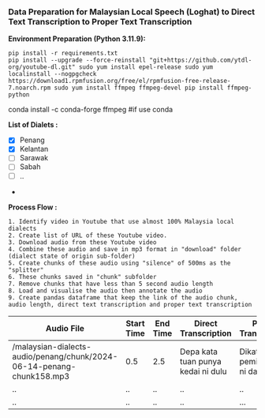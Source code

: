 ### Data Preparation for Malaysian Local Speech (Loghat) to Direct Text Transcription to Proper Text Transcription

**Environment Preparation (Python 3.11.9):**

```
pip install -r requirements.txt
pip install --upgrade --force-reinstall "git+https://github.com/ytdl-org/youtube-dl.git" sudo yum install epel-release sudo yum localinstall --nogpgcheck https://download1.rpmfusion.org/free/el/rpmfusion-free-release-7.noarch.rpm sudo yum install ffmpeg ffmpeg-devel pip install ffmpeg-python
```
conda install -c conda-forge ffmpeg  #if use conda 

**List of Dialets :**
- [x] Penang
- [x] Kelantan
- [ ] Sarawak
- [ ] Sabah
- [ ] ..
- 

**Process Flow :**

    1. Identify video in Youtube that use almost 100% Malaysia local dialects
    2. Create list of URL of these Youtube video.
    3. Download audio from these Youtube video
    4. Combine these audio and save in mp3 format in "download" folder (dialect state of origin sub-folder)
    5. Create chunks of these audio using "silence" of 500ms as the "splitter"
    6. These chunks saved in "chunk" subfolder
    7. Remove chunks that have less than 5 second audio length
    8. Load and visualise the audio then annotate the audio
    9. Create pandas dataframe that keep the link of the audio chunk, audio length, direct text transcription and proper text transcription

| Audio File  |Start Time   |End Time   |Direct Transcription   |Proper Transcription   |
|---|---|---|---|---|
|/malaysian-dialects-audio/penang/chunk/2024-06-14-penang-chunk158.mp3|0.5   |2.5   |Depa kata tuan punya kedai ni dulu   |Dikatakan pemilik kedai ni dahulu   |
|..   |..   |..   |..   |..   |
|..   |..   |..   |..   |...   |

